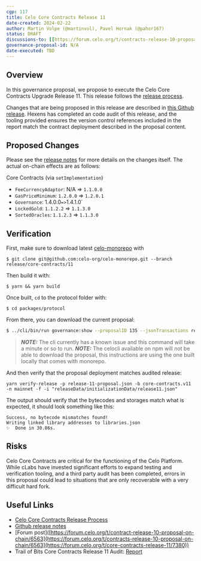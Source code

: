 ```yaml
---
cgp: 117
title: Celo Core Contracts Release 11
date-created: 2024-02-22
author: Martin Volpe (@martinvol), Pavel Hornak (@pahor167)
status: DRAFT
discussions-to: [[https://forum.celo.org/t/contracts-release-10-proposal-on-chain/6563](https://forum.celo.org/t/core-contracts-release-11/7380)](https://forum.celo.org/t/core-contracts-release-11/7380)
governance-proposal-id: N/A
date-executed: TBD
---
```


## Overview

In this governance proposal, we propose to execute the Celo Core Contracts Upgrade Release 11. This release follows the [release process](https://docs.celo.org/community/release-process/smart-contracts).

Changes that are being proposed in this release are described in [this Github release](https://github.com/celo-org/celo-monorepo/releases/tag/core-contracts.v11). Hexens has completed an code audit of this release, and the tooling provided ensures the version control references included in the report match the contract deployment described in the proposal content.

## Proposed Changes

Please see the [release notes](https://github.com/celo-org/celo-monorepo/releases/tag/core-contracts.v11) for more details on the changes itself. The actual on-chain effects are as follows:

Core Contracts (via `setImplementation`)

- `FeeCurrencyAdaptor`: N/A => `1.1.0.0`
- `GasPriceMinimum`: `1.2.0.0` => `1.2.0.1`
- `Governance`: 1.4.0.0` => `1.4.1.0`
- `LockedGold`: `1.1.2.2` => `1.1.3.0`
- `SortedOracles`: `1.1.2.3` => `1.1.3.0`

## Verification

First, make sure to download latest [celo-monorepo](https://github.com/celo-org/celo-monorepo/) with

`$ git clone git@github.com:celo-org/celo-monorepo.git --branch release/core-contracts/11`

Then build it with:

`$ yarn && yarn build`

Once built, `cd` to the protocol folder with:

`$ cd packages/protocol`

From there, you can download the current proposal:

```bash
$ ../cli/bin/run governance:show --proposalID 135 --jsonTransactions release-11-proposal.json --node https://forno.celo.org
```

> **_NOTE:_** The cli currently has a known issue and this command will take a minute or so to run.
> **_NOTE:_** The celocli available on npm will not be able to download the proposal, this instructions are using the one built locally that comes with monorepo.


And then verify that the proposal deployment matches audited release:

```
yarn verify-release -p release-11-proposal.json -b core-contracts.v11 -n mainnet -f -i "releaseData/initializationData/release11.json"
```

The output should verify that the bytecodes and storages match what is expected, it should look something like this:

```
Success, no bytecode mismatches found!
Writing linked library addresses to libraries.json
✨  Done in 30.86s.
```

## Risks

Celo Core Contracts are critical for the functioning of the Celo Platform. While cLabs have invested significant efforts to expand testing and verification tooling, and a third party audit has been completed, errors in this proposal could lead to situations that are only recoverable with a very difficult hard fork.

## Useful Links

- [Celo Core Contracts Release Process](https://docs.celo.org/community/release-process/smart-contracts)
- [Github release notes](https://github.com/celo-org/celo-monorepo/releases/tag/core-contracts.v11)
- [Forum post]([https://forum.celo.org/t/contract-release-10-proposal-on-chain/6563](https://forum.celo.org/t/contracts-release-10-proposal-on-chain/6563](https://forum.celo.org/t/core-contracts-release-11/7380))
- Trail of Bits Core Contracts Release 11 Audit: [Report](https://github.com/celo-org/celo-monorepo/files/14377164/cLabs.Equivalent.Tokens.Review.-.Summary.Report.pdf)
